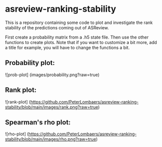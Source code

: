 # asreview-ranking-stability

This is a repository containing some code to plot and investigate the rank stability of the predictions coming out of
ASReview.

First create a probability matrix from a .h5 state file. Then use the other functions to create plots. Note that if you
want to customize a bit more, add a title for example, you will have to change the functions a bit.

## Probability plot:
![prob-plot] (images/probability.png?raw=true)

## Rank plot:
![rank-plot] (https://github.com/PeterLombaers/asreview-ranking-stability/blob/main/images/rank.png?raw=true)

## Spearman's rho plot:
![rho-plot] (https://github.com/PeterLombaers/asreview-ranking-stability/blob/main/images/rho.png?raw=true)
